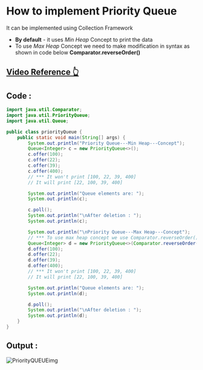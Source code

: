 # How to implement Priority Queue
It can be implemented using Collection Framework
- **By default** - it uses _Min Heap_ Concept to print the data
- To use _Max Heap_ Concept we need to make modification in syntax as shown in code below **Comparator.reverseOrder()**
## [Video Reference 👆](https://www.youtube.com/watch?v=gC0nghFzLvo&list=PLH9iLcrNpXtQYQiudzpZpGw0mptHc06Su&index=30)

## Code :

```java
import java.util.Comparator;
import java.util.PriorityQueue;
import java.util.Queue;

public class priorityQueue {
    public static void main(String[] args) {
        System.out.println("Priority Queue---Min Heap---Concept");
        Queue<Integer> c = new PriorityQueue<>();
        c.offer(100);
        c.offer(22);
        c.offer(39);
        c.offer(400);
        // *** It won't print [100, 22, 39, 400]
        // It will print [22, 100, 39, 400]

        System.out.println("Queue elements are: ");
        System.out.println(c);

        c.poll();
        System.out.println("\nAfter deletion : ");
        System.out.println(c);

        System.out.println("\nPriority Queue---Max Heap---Concept");
        // *** To use max heap concept we use Comparator.reverseOrder()
        Queue<Integer> d = new PriorityQueue<>(Comparator.reverseOrder());
        d.offer(100);
        d.offer(22);
        d.offer(39);
        d.offer(400);
        // *** It won't print [100, 22, 39, 400]
        // It will print [22, 100, 39, 400]

        System.out.println("Queue elements are: ");
        System.out.println(d);

        d.poll();
        System.out.println("\nAfter deletion : ");
        System.out.println(d);
    }
}

```

## Output :
![PriorityQUEUEimg]()